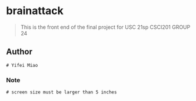 # brainattack

> This is the front end of the final project for USC 21sp CSCI201 GROUP 24

## Author

``` 
# Yifei Miao

```

### Note

```
# screen size must be larger than 5 inches
```
